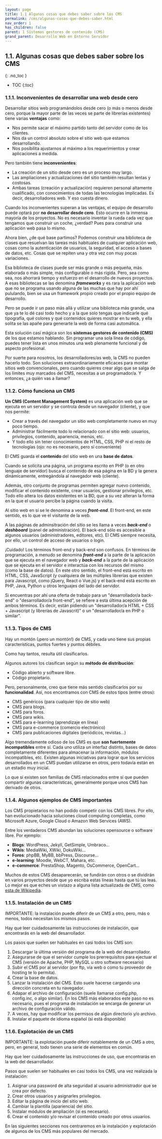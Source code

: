 ```yaml
---
layout: page
title: 1.1 Algunas cosas que debes saber sobre los CMS
permalink: /cms/algunas-cosas-que-debes-saber.html
nav_order: 1
has_children: false
parent: 1 Sistemas gestores de contenido (CMS)
grand_parent: Desarrollo Web en Entorno Servidor
---
```



## 1.1. Algunas cosas que debes saber sobre los CMS
{: .no_toc }

- TOC
{:toc}

### 1.1.1. Inconvenientes de desarrollar una web desde cero

Desarrollar sitios web programándolos desde cero (o más o menos desde cero, porque la mayor parte de las veces se parte de librerías existentes) tiene varias **ventajas** como:

* Nos permite sacar el máximo partido tanto del servidor como de los clientes.
* Nos da un control absoluto sobre el sitio web que estamos desarrollando.
* Nos posibilita ajustarnos al máximo a los requerimientos y crear aplicaciones a medida.

Pero también tiene **inconvenientes**:

* La creación de un sitio desde cero es un proceso muy largo.
* Las ampliaciones y actualizaciones del sitio también resultan lentas y costosas.
* Ambas tareas (creación y actualización) requieren personal altamente cualificado, con conocimientos de todas las tecnologías implicadas. Es decir, desarrolladores web. Y eso cuesta dinero.

Cuando los inconvenientes superan a las ventajas, el equipo de desarrollo puede optará por **no desarrollar desde cero**. Esto ocurre en la inmensa mayoría de los proyectos. No es necesario inventar la rueda cada vez que tengamos que construir un coche, ¿verdad? Pues para construir una aplicación web pasa lo mismo.

Ahora bien, ¿de qué base partimos? Podemos construir una biblioteca de clases que resuelvan las tareas más habituales de cualquier aplicación web, cosas como la autenticación de usuarios, la seguridad, el acceso a bases de datos, etc. Cosas que se repiten una y otra vez con muy pocas variaciones.

Esa biblioteca de clases puede ser más grande o más pequeña, más elaborada o más simple, más configurable o más rígida. Pero, sea como sea, nos ahorrará tiempo y esfuerzo en el desarrollo de nuevos proyectos. A esas bibliotecas se las denomina ***frameworks*** y es rara la aplicación web que no se programa usando alguna de las muchas que hay por ahí pululando, bien se usa un framework propio creado por el propio equipo de desarrollo.

Pero se puede ir un paso más allá y utilizar una biblioteca más grande, una que ya te lo dé casi todo hecho y a la que solo tengas que indicarle qué tipografía, qué colores y qué contenidos quieres mostrar en tu web, y ella solita se las apañe para generarte la web de forma casi automática.

Esta solución casi mágica son los **sistemas gestores de contenido (CMS)** de los que estamos hablando. Sin programar una sola línea de código, puedes tener lista en unos minutos una web plenamente funcional y de aspecto profesional.

Por suerte para nosotros, los desarrolladores/as web, la CMS no pueden hacerlo todo. Son soluciones extraordinariamente eficaces para montar sitios web convencionales, pero cuando quieres crear algo que se salga de los límites muy marcados del CMS, necesitas a un programador/a. Y entonces, ¿a quién vas a llamar?

### 1.1.2. Cómo funciona un CMS

**Un CMS (Content Management System)** es una aplicación web que se ejecuta en un servidor y se controla desde un navegador (cliente), y que nos permite:

* Crear a través del navegador un sitio web completamente nuevo en muy poco tiempo.
* Administrar fácilmente todo lo relacionado con el sitio web: usuarios, privilegios, contenido, apariencia, menús, etc.
* Y todo ello sin tener conocimientos de HTML, CSS, PHP ni el resto de tecnologías (ojo: no es necesario, pero sí conveniente)

El CMS guarda el **contenido** del sitio web en una **base de datos**.

Cuando se solicita una página, un programa escrito en PHP (o en otro lenguaje de servidor) busca el contenido de esa página en la BD y la genera dinámicamente, entregándola al navegador web (cliente).

Además, otro conjunto de programas permiten agregar nuevo contenido, modificar el contenido existente, crear usuarios, gestionar privilegios, etc. Todo ello altera los datos existentes en la BD, que a su vez alteran la forma en la que el usuario percibe la página cuando la visita.

Al sitio web en sí se le denomina a veces ***front-end***. El front-end, en este sentido, es lo que ve el visitante de la web.

A las páginas de adminsitración del sitio se les llama a veces ***back-end*** o ***dashboard*** (panel de administración). El back-end sólo es accesible a algunos usuarios (administradores, editores, etc). El CMS siempre necesita, por ello, un control de acceso de usuarios o login.

¡Cuidado! Los términos front-end y back-end son confusos. En términos de programación, a menudo se denomina ***front-end*** a la parte de la aplicación que se ejecuta en el navegador web y ***back-end*** a la parte de la aplicación que se ejecuta en el servidor e interactúa con los recursos del mismo (como la base de datos). En este otro sentido, el front-end está escrito en HTML, CSS, JavaScript (y cualquiera de las múltiples librerías que existen para Javascript, como jQuery, React o Vue.js) y el back-end está escrito en PHP, Java, Python u otros lenguajes del lado del servidor.

Si encuentras por ahí una oferta de trabajo para un "desarrollador/a back-end" o "desarrollador/a front-end", se refiere a esta última acepción de ambos términos. Es decir, están pidiendo un "desarrollador/a HTML + CSS + Javascript (y librerías de Javascrit)" o un "desarrollador/a en PHP o similar".

### 1.1.3. Tipos de CMS

Hay un montón (¡pero un montón!) de CMS, y cada uno tiene sus propias características, puntos fuertes y puntos débiles.

Como hay tantos, resulta útil clasificarlos.

Algunos autores los clasifican según su **método de distribución**:

* Código abierto y software libre.
* Código propietario.

Pero, personalmente, creo que tiene más sentido clasificarlos por su **funcionalidad**. Así, nos encontramos con CMS de estos tipos (entre otros):

* CMS genéricos (para cualquier tipo de sitio web)
* CMS para blogs.
* CMS para foros.
* CMS para wikis.
* CMS para e-learning (aprendizaje en línea)
* CMS para e-commerce (comercio electrónico)
* CMS para publicaciones digitales (periódicos, revistas...)

Algo tremendamente odioso de los CMS es que **son fuertemente incompatibles** entre sí. Cada uno utiliza un interfaz distinto, bases de datos completamente diferentes para almacenar la información, módulos incompatibles, etc. Existen algunas iniciativas para lograr que los servicios desarrollados en un CMS puedan utilizarse en otros, pero todavía están en un estadio muy inicial.

Lo que sí existen son familias de CMS relacionados entre sí que pueden compartir algunas características, generalmente porque unos CMS han derivado de otros.

### 1.1.4. Algunos ejemplos de CMS importantes

Los CMS propietarios no han podido competir con los CMS libres. Por ello, han evolucionado hacia soluciones cloud computing completas, como Microsoft Azure, Google Cloud o Amazon Web Services (AWS).

Entre los verdaderos CMS abundan las soluciones opensource o software libre. Por ejemplo:

* **Blogs**: WordPress, Jekyll, GetSimple, Umbraco...
* **Wikis**: MediaWiki, XWiki, DokuWiki...
* **Foros**: phpBB, MyBB, bbPress, Discourse...
* **e-learning**: Moodle, WebCT, Mahara, etc.
* **e-commerce**: PrestaShop, Magento, OsCommerce, OpenCart...

Muchos de estos CMS desaparecerán, se fundirán con otros o se dividirán en varios proyectos desde que yo escriba estas líneas hasta que tú las leas. Lo mejor es que eches un vistazo a alguna lista actualizada de CMS, como [esta de Wikipedia](https://en.wikipedia.org/wiki/List_of_content_management_systems).

### 1.1.5. Instalación de un CMS

IMPORTANTE: la instalación puede diferir de un CMS a otro, pero, más o menos, todos necesitan los mismos pasos.

Hay que leer cuidadosamente las instrucciones de instalación, que encontrarás en la web del desarrollador.

Los pasos que suelen ser habituales en casi todos los CMS son:

1. Descargar la última versión del programa de la web del desarrollador.
2. Asegurarse de que el servidor cumple los prerrequisitos para ejectuar el CMS (versión de Apache, PHP, MySQL u otro software necesario)
3. Subir el CMS por al servidor (por ftp, vía web o como tu proveedor de hosting te lo permita).
4. Crear la base de datos.
5. Lanzar la instalación del CMS. Esto suele hacerse cargando una dirección concreta en tu navegador.
6. Adapar el archivo de configuración (suele llamarse config.php, config.inc, o algo similar). En los CMS más elaborados este paso no es necesario, pues el programa de instalación se encarga de generar un archivo de configuración válido.
7. A veces, hay que modificar los permisos de algún directorio y/o archivo.
8. Instalar el paquete de idioma español (si está disponible)

### 1.1.6. Explotación de un CMS

IMPORTANTE: la explotación puede diferir notablemente de un CMS a otro, pero, en general, todo tienen una serie de elementos en común.

Hay que leer cuidadosamente las instrucciones de uso, que encontrarás en la web del desarrollador.

Pasos que suelen ser habituales en casi todos los CMS, una vez realizada la instalación:

1. Asignar una password de alta seguridad al usuario administrador que se crea por defecto.
2. Crear otros usuarios y asignarles privilegios.
3. Editar la página de inicio del sitio web.
4. Cambiar la plantilla (apariencia) del sitio.
5. Instalar módulos de ampliación (si es necesario).
6. Crear el contenido y/o revisar el contenido creado por otros usuarios.

En las siguientes secciones nos centraremos en la instalación y explotación de algunos de los CMS más populares del mercado.

